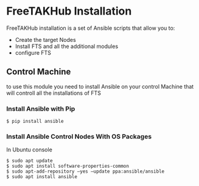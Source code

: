 # FreeTAKHub Installation
FreeTAKHub installation is a set of Ansible scripts that allow you to:
- Create the target Nodes
- Install FTS and all the additional modules
- configure FTS

## Control Machine
to use this module you need to install Ansible on your control Machine that will controll all the installations of FTS

### Install Ansible with Pip

```
$ pip install ansible
```

### Install Ansible Control Nodes With OS Packages
In Ubuntu console

```
$ sudo apt update
$ sudo apt install software-properties-common
$ sudo apt-add-repository –yes –update ppa:ansible/ansible
$ sudo apt install ansible
```
